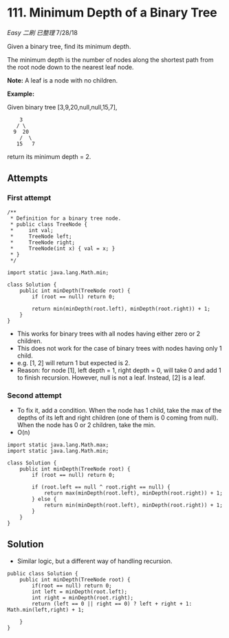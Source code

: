 # 111. Minimum Depth of a Binary Tree
*Easy* *二刷* *已整理*
7/28/18

Given a binary tree, find its minimum depth.

The minimum depth is the number of nodes along the shortest path from the root node down to the nearest leaf node.

**Note:** A leaf is a node with no children.

**Example:**

Given binary tree [3,9,20,null,null,15,7],
```
    3
   / \
  9  20
    /  \
   15   7
```
return its minimum depth = 2.

## Attempts
### First attempt
```
/**
 * Definition for a binary tree node.
 * public class TreeNode {
 *     int val;
 *     TreeNode left;
 *     TreeNode right;
 *     TreeNode(int x) { val = x; }
 * }
 */

import static java.lang.Math.min;

class Solution {
    public int minDepth(TreeNode root) {
        if (root == null) return 0;

        return min(minDepth(root.left), minDepth(root.right)) + 1;
    }
}
```
* This works for binary trees with all nodes having either zero or 2 children.
* This does not work for the case of binary trees with nodes having only 1 child.
* e.g. [1, 2] will return 1 but expected is 2.
* Reason: for node [1], left depth = 1, right depth = 0, will take 0 and add 1 to finish recursion. However, null is not a leaf. Instead, [2] is a leaf.
### Second attempt
* To fix it, add a condition. When the node has 1 child, take the max of the depths of its left and right children (one of them is 0 coming from null). When the node has 0 or 2 children, take the min.
* O(n)
```
import static java.lang.Math.max;
import static java.lang.Math.min;

class Solution {
    public int minDepth(TreeNode root) {
        if (root == null) return 0;

        if (root.left == null ^ root.right == null) {
            return max(minDepth(root.left), minDepth(root.right)) + 1;
        } else {
            return min(minDepth(root.left), minDepth(root.right)) + 1;
        }
    }
}
```
## Solution
* Similar logic, but a different way of handling recursion.
```
public class Solution {
    public int minDepth(TreeNode root) {
        if(root == null) return 0;
        int left = minDepth(root.left);
        int right = minDepth(root.right);
        return (left == 0 || right == 0) ? left + right + 1: Math.min(left,right) + 1;

    }
}
```
